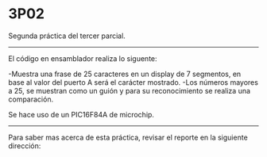 3P02
====

Segunda práctica del tercer parcial.
_______________________________________

El código en ensamblador realiza lo siguente:

 -Muestra una frase de 25 caracteres en un display de 7 segmentos, en base al valor del puerto A será el carácter mostrado. 
 -Los números mayores a 25, se muestran como un guión y para su reconocimiento se realiza una comparación.

Se hace uso de un PIC16F84A de microchip.
__________________________________________________

Para saber mas acerca de esta práctica, revisar el reporte en la siguiente dirección:
 
